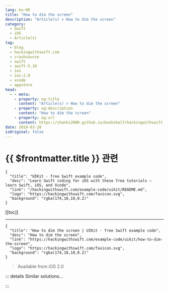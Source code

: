```yaml
---
lang: ko-KR
title: "How to dim the screen"
description: "Article(s) > How to dim the screen"
category:
  - Swift
  - iOS
  - Article(s)
tag: 
  - blog
  - hackingwithswift.com
  - crashcourse
  - swift
  - swift-5.10
  - ios
  - ios-2.0
  - xcode
  - appstore
head:
  - - meta:
    - property: og:title
      content: "Article(s) > How to dim the screen"
    - property: og:description
      content: "How to dim the screen"
    - property: og:url
      content: https://chanhi2000.github.io/bookshelf/hackingwithswift.com/example-code/uikit/how-to-dim-the-screen.html
date: 2019-03-28
isOriginal: false
---
```


# {{ $frontmatter.title }} 관련

```component VPCard
{
  "title": "UIKit - free Swift example code",
  "desc": "Learn Swift coding for iOS with these free tutorials – learn Swift, iOS, and Xcode",
  "link": "/hackingwithswift.com/example-code/uikit/README.md",
  "logo": "https://hackingwithswift.com/favicon.svg",
  "background": "rgba(174,10,10,0.2)"
}
```

[[toc]]

---

```component VPCard
{
  "title": "How to dim the screen | UIKit - free Swift example code",
  "desc": "How to dim the screen",
  "link": "https://hackingwithswift.com/example-code/uikit/how-to-dim-the-screen",
  "logo": "https://hackingwithswift.com/favicon.svg",
  "background": "rgba(174,10,10,0.2)"
}
```

> Available from iOS 2.0

<!-- TODO: 작성 -->

<!--
There is no built-in way to dim the screen unless you're presenting a view controller, at which point iOS dims the background view controller for you.

Instead, if you want to dim stuff you need to do it yourself: create a full-screen `UIView` with a translucent background color (I find 66% black works best) then set its alpha to be 0. When you want things to dim, set the alpha to be 1.

-->

::: details Similar solutions…

<!--
/example-code/system/how-to-stop-the-screen-from-going-to-sleep">How to stop the screen from going to sleep 
/quick-start/swiftui/displaying-a-detail-screen-with-navigationlink">Displaying a detail screen with NavigationLink 
/quick-start/swiftui/how-to-use-decorative-images-to-reduce-screen-reader-clutter">How to use decorative images to reduce screen reader clutter 
/example-code/uikit/how-to-control-which-screen-edges-trigger-system-gestures-using-preferredscreenedgesdeferringsystemgestures">How to control which screen edges trigger system gestures using preferredScreenEdgesDeferringSystemGestures 
/example-code/uikit/how-to-make-a-uiview-fill-the-screen-using-auto-layout-anchors">How to make a UIView fill the screen using Auto Layout anchors</a>
-->

:::

